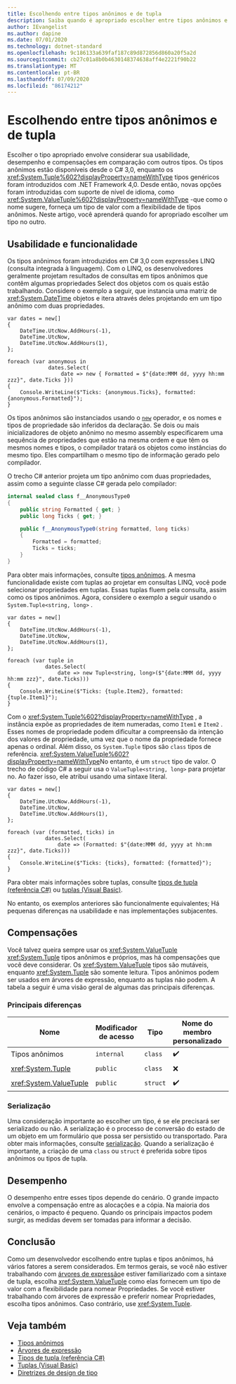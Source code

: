 ```yaml
---
title: Escolhendo entre tipos anônimos e de tupla
description: Saiba quando é apropriado escolher entre tipos anônimos e tipo de tupla.
author: IEvangelist
ms.author: dapine
ms.date: 07/01/2020
ms.technology: dotnet-standard
ms.openlocfilehash: 9c186133a639faf187c89d872856d860a20f5a2d
ms.sourcegitcommit: cb27c01a8b0b4630148374638aff4e2221f90b22
ms.translationtype: MT
ms.contentlocale: pt-BR
ms.lasthandoff: 07/09/2020
ms.locfileid: "86174212"
---
```

# <a name="choosing-between-anonymous-and-tuple-types"></a>Escolhendo entre tipos anônimos e de tupla

Escolher o tipo apropriado envolve considerar sua usabilidade, desempenho e compensações em comparação com outros tipos. Os tipos anônimos estão disponíveis desde o C# 3,0, enquanto os <xref:System.Tuple%602?displayProperty=nameWithType> tipos genéricos foram introduzidos com .NET Framework 4,0. Desde então, novas opções foram introduzidas com suporte de nível de idioma, como <xref:System.ValueTuple%602?displayProperty=nameWithType> -que como o nome sugere, forneça um tipo de valor com a flexibilidade de tipos anônimos. Neste artigo, você aprenderá quando for apropriado escolher um tipo no outro.

## <a name="usability-and-functionality"></a>Usabilidade e funcionalidade

Os tipos anônimos foram introduzidos em C# 3,0 com expressões LINQ (consulta integrada à linguagem). Com o LINQ, os desenvolvedores geralmente projetam resultados de consultas em tipos anônimos que contêm algumas propriedades Select dos objetos com os quais estão trabalhando. Considere o exemplo a seguir, que instancia uma matriz de <xref:System.DateTime> objetos e itera através deles projetando em um tipo anônimo com duas propriedades.

```csharp-interactive
var dates = new[]
{
    DateTime.UtcNow.AddHours(-1),
    DateTime.UtcNow,
    DateTime.UtcNow.AddHours(1),
};

foreach (var anonymous in
             dates.Select(
                 date => new { Formatted = $"{date:MMM dd, yyyy hh:mm zzz}", date.Ticks }))
{
    Console.WriteLine($"Ticks: {anonymous.Ticks}, formatted: {anonymous.Formatted}");
}
```

Os tipos anônimos são instanciados usando o [`new`](../../csharp/language-reference/operators/new-operator.md) operador, e os nomes e tipos de propriedade são inferidos da declaração. Se dois ou mais inicializadores de objeto anônimo no mesmo assembly especificarem uma sequência de propriedades que estão na mesma ordem e que têm os mesmos nomes e tipos, o compilador tratará os objetos como instâncias do mesmo tipo. Eles compartilham o mesmo tipo de informação gerado pelo compilador.

O trecho C# anterior projeta um tipo anônimo com duas propriedades, assim como a seguinte classe C# gerada pelo compilador:

```csharp
internal sealed class f__AnonymousType0
{
    public string Formatted { get; }
    public long Ticks { get; }

    public f__AnonymousType0(string formatted, long ticks)
    {
        Formatted = formatted;
        Ticks = ticks;
    }
}
```

Para obter mais informações, consulte [tipos anônimos](../../csharp/programming-guide/classes-and-structs/anonymous-types.md). A mesma funcionalidade existe com tuplas ao projetar em consultas LINQ, você pode selecionar propriedades em tuplas. Essas tuplas fluem pela consulta, assim como os tipos anônimos. Agora, considere o exemplo a seguir usando o `System.Tuple<string, long>` .

```csharp-interactive
var dates = new[]
{
    DateTime.UtcNow.AddHours(-1),
    DateTime.UtcNow,
    DateTime.UtcNow.AddHours(1),
};

foreach (var tuple in
            dates.Select(
                date => new Tuple<string, long>($"{date:MMM dd, yyyy hh:mm zzz}", date.Ticks)))
{
    Console.WriteLine($"Ticks: {tuple.Item2}, formatted: {tuple.Item1}");
}
```

Com o <xref:System.Tuple%602?displayProperty=nameWithType> , a instância expõe as propriedades de item numeradas, como `Item1` e `Item2` . Esses nomes de propriedade podem dificultar a compreensão da intenção dos valores de propriedade, uma vez que o nome da propriedade fornece apenas o ordinal. Além disso, os `System.Tuple` tipos são `class` tipos de referência. <xref:System.ValueTuple%602?displayProperty=nameWithType>No entanto, é um `struct` tipo de valor. O trecho de código C# a seguir usa o `ValueTuple<string, long>` para projetar no. Ao fazer isso, ele atribui usando uma sintaxe literal.

```csharp-interactive
var dates = new[]
{
    DateTime.UtcNow.AddHours(-1),
    DateTime.UtcNow,
    DateTime.UtcNow.AddHours(1),
};

foreach (var (formatted, ticks) in
            dates.Select(
                date => (Formatted: $"{date:MMM dd, yyyy at hh:mm zzz}", date.Ticks)))
{
    Console.WriteLine($"Ticks: {ticks}, formatted: {formatted}");
}
```

Para obter mais informações sobre tuplas, consulte [tipos de tupla (referência C#)](../../csharp/language-reference/builtin-types/value-tuples.md) ou [tuplas (Visual Basic)](../../visual-basic/programming-guide/language-features/data-types/tuples.md).

No entanto, os exemplos anteriores são funcionalmente equivalentes; Há pequenas diferenças na usabilidade e nas implementações subjacentes.

## <a name="tradeoffs"></a>Compensações

Você talvez queira sempre usar os <xref:System.ValueTuple> <xref:System.Tuple> tipos anônimos e próprios, mas há compensações que você deve considerar. Os <xref:System.ValueTuple> tipos são mutáveis, enquanto <xref:System.Tuple> são somente leitura. Tipos anônimos podem ser usados em árvores de expressão, enquanto as tuplas não podem. A tabela a seguir é uma visão geral de algumas das principais diferenças.

### <a name="key-differences"></a>Principais diferenças

| Nome                     | Modificador de acesso | Tipo     | Nome do membro personalizado | Suporte à desconstrução | Suporte à árvore de expressões |
|--------------------------|-----------------|----------|----------------------|------------------------|-------------------------|
| Tipos anônimos          | `internal`      | `class`  | ✔️                   | ❌                     | ✔️                     |
| <xref:System.Tuple>      | `public`        | `class`  | ❌                   | ❌                     | ✔️                     |
| <xref:System.ValueTuple> | `public`        | `struct` | ✔️                   | ✔️                     | ❌                     |

### <a name="serialization"></a>Serialização

Uma consideração importante ao escolher um tipo, é se ele precisará ser serializado ou não. A serialização é o processo de conversão do estado de um objeto em um formulário que possa ser persistido ou transportado. Para obter mais informações, consulte [serialização](../../csharp/programming-guide/concepts/serialization/index.md). Quando a serialização é importante, a criação de uma `class` ou `struct` é preferida sobre tipos anônimos ou tipos de tupla.

## <a name="performance"></a>Desempenho

O desempenho entre esses tipos depende do cenário. O grande impacto envolve a compensação entre as alocações e a cópia. Na maioria dos cenários, o impacto é pequeno. Quando os principais impactos podem surgir, as medidas devem ser tomadas para informar a decisão.

## <a name="conclusion"></a>Conclusão

Como um desenvolvedor escolhendo entre tuplas e tipos anônimos, há vários fatores a serem considerados. Em termos gerais, se você não estiver trabalhando com [árvores de expressão](../../csharp/expression-trees.md)e estiver familiarizado com a sintaxe de tupla, escolha <xref:System.ValueTuple> como elas fornecem um tipo de valor com a flexibilidade para nomear Propriedades. Se você estiver trabalhando com árvores de expressão e preferir nomear Propriedades, escolha tipos anônimos. Caso contrário, use <xref:System.Tuple>.

## <a name="see-also"></a>Veja também

- [Tipos anônimos](../../csharp/programming-guide/classes-and-structs/anonymous-types.md)
- [Árvores de expressão](../../csharp/expression-trees.md)
- [Tipos de tupla (referência C#)](../../csharp/language-reference/builtin-types/value-tuples.md)
- [Tuplas (Visual Basic)](../../visual-basic/programming-guide/language-features/data-types/tuples.md)
- [Diretrizes de design de tipo](../design-guidelines/type.md)
